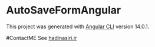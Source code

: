 # AutoSaveFormAngular

This project was generated with [Angular CLI](https://github.com/angular/angular-cli) version 14.0.1.

#ContactME
See  [hadinasiri.ir](https://hadinasiri.ir "hadinasiri.ir")
